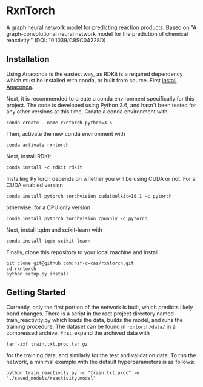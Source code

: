 # RxnTorch

A graph neural network model for predicting reaction products. Based on "A graph-convolutional neural network model for the prediction of chemical reactivity." (DOI: 10.1039/C8SC04228D) 

## Installation

Using Anaconda is the easiest way, as RDKit is a required dependency which must be installed with conda, or built from source. First [install Anaconda](https://docs.anaconda.com/anaconda/install/). 

Next, it is recommended to create a conda environment specifically for this project. The code is developed using Python 3.6, and hasn't been tested for any other versions at this time. Create a conda environment with
```
conda create --name rxntorch python=3.6
```
Then, activate the new conda environment with
```
conda activate rxntorch
```
Next, install RDKit
```
conda install -c rdkit rdkit 
```
Installing PyTorch depends on whether you will be using CUDA or not. For a CUDA enabled version
```
conda install pytorch torchvision cudatoolkit=10.1 -c pytorch
```
otherwise, for a CPU only version
```
conda install pytorch torchvision cpuonly -c pytorch
```
Next, install tqdm and scikit-learn with
```
conda install tqdm scikit-learn
```
Finally, clone this repository to your local machine and install
```
git clone git@github.com:nsf-c-cas/rxntorch.git
cd rxntorch
python setup.py install
```

## Getting Started

Currently, only the first portion of the network is built, which predicts likely bond changes. There is a script in the root project directory named train_reactivity.py which loads the data, builds the model, and runs the training procedure. The dataset can be found in `rxntorch/data/` in a compressed archive. First, expand the archived data with
```
tar -zxf train.txt.proc.tar.gz
```
for the training data, and similarly for the test and validation data. To run the network, a minimal example with the default hyperparameters is as follows:
```
python train_reactivity.py -c "train.txt.proc" -o "./saved_models/reactivity.model"
```

